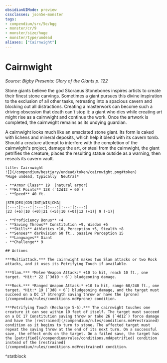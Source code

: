 ```yaml
---
obsidianUIMode: preview
cssclasses: json5e-monster
tags:
- compendium/src/5e/bgg
- monster/cr/9
- monster/size/huge
- monster/type/undead
aliases: ["Cairnwight"]
---
```

# Cairnwight
*Source: Bigby Presents: Glory of the Giants p. 122*  

Stone giants believe the god Skoraeus Stonebones inspires artists to create their finest stone carvings. Sometimes a giant pursues this divine inspiration to the exclusion of all other tasks, retreating into a spacious cavern and blocking out all distractions. Creating a masterwork can become such a driving obsession that death can't stop it: a giant who dies while creating art might rise as a cairnwight and continue the work. Once the artwork is completed, the cairnwight remains as its undying guardian.

A cairnwight looks much like an emaciated stone giant. Its form is caked with lichens and mineral deposits, which help it blend with its cavern tomb. Should a creature attempt to interfere with the completion of the cairnwight's project, damage the art, or steal from the cairnwight, the giant petrifies the creature, places the resulting statue outside as a warning, then reseals its cavern vault.

```ad-statblock
title: Cairnwight
![](/compendium/bestiary/undead/token/cairnwight.png#token)
*Huge undead, typically  Neutral*

- **Armor Class** 19  (natural armor)
- **Hit Points** 138 (`12d12 + 60`)
- **Speed** 40 ft.

|STR|DEX|CON|INT|WIS|CHA|
|:---:|:---:|:---:|:---:|:---:|:---:|
|23 (+6)|10 (+0)|21 (+5)|10 (+0)|12 (+1)| 9 (-1)|

- **Proficiency Bonus** +4
- **Saving Throws** Constitution +9, Wisdom +5
- **Skills** Athletics +10, Perception +5, Stealth +8
- **Senses** darkvision 60 ft., passive Perception 15
- **Languages** Giant
- **Challenge** 9

## Actions

***Multiattack.*** The cairnwight makes two Slam attacks or two Rock attacks, and it uses its Petrifying Touch if available.

***Slam.*** *Melee Weapon Attack:* +10 to hit, reach 10 ft., one target. *Hit:* 22 (`3d10 + 6`) bludgeoning damage.

***Rock.*** *Ranged Weapon Attack:* +10 to hit, range 60/240 ft., one target. *Hit:* 19 (`3d8 + 6`) bludgeoning damage, and the target must succeed on a DC 17 Strength saving throw or have the [prone](/compendium/rules/conditions.md#prone) condition.

***Petrifying Touch (Recharge 5-6).*** The cairnwight touches one creature it can see within 10 feet of itself. The target must succeed on a DC 17 Constitution saving throw or take 26 (`4d12`) force damage and have the [restrained](/compendium/rules/conditions.md#restrained) condition as it begins to turn to stone. The affected target must repeat the saving throw at the end of its next turn. On a successful save, the effect ends on the target. On a failed save, the target has the [petrified](/compendium/rules/conditions.md#petrified) condition instead of the [restrained](/compendium/rules/conditions.md#restrained) condition.
```
^statblock